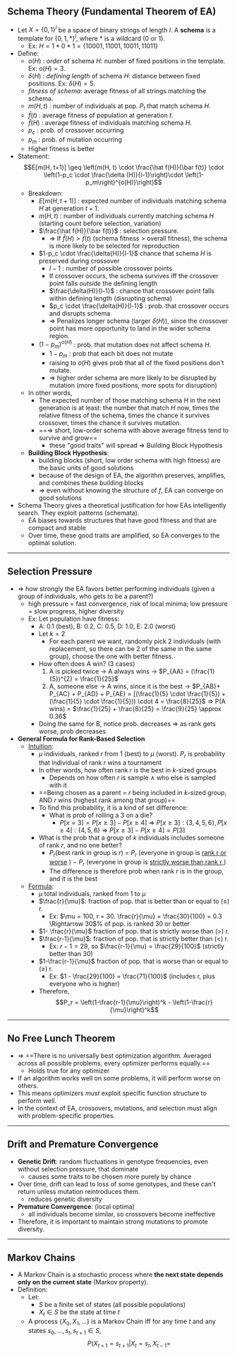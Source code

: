 ## Schema Theory (Fundamental Theorem of EA)
- Let $X = \{0, 1\}^l$ be a space of binary strings of length $l$. A **schema** is a template for $\{0, 1, *\}^l$, where $*$ is a wildcard ($0$ or $1$). 
	- Ex: $H = 1 * 0 * 1 = \{10001, 11001, 10011, 11011\}$
- Define:
	- $o(H)$ : *order* of schema $H$: number of fixed positions in the template. Ex: $o(H) = 3$.
	- $\delta(H)$ : *defining length* of schema $H$: distance between fixed positions. Ex: $\delta(H) = 5$. 
	- *fitness of schema*: average fitness of all strings matching the schema.
	- $m(H, t)$ : number of individuals at pop. $P_t$ that match schema $H$.
	- $\bar f(t)$ : average fitness of population at generation $t$. 
	- $\hat f(H)$ : average fitness of individuals matching schema $H$. 
	- $p_c$ : prob. of crossover occurring
	- $p_m$ : prob. of mutation occurring
	- Higher fitness is better
- Statement:
$$E[m(H, t+1)] \geq \left(m(H, t) \cdot \frac{\hat f(H)}{\bar f(t)} \cdot \left(1-p_c \cdot \frac{\delta (H)}{l-1}\right)\cdot \left(1-p_m\right)^{o(H)}\right)$$
	- Breakdown:
		- $E[m(H,t+1)]$ : expected number of individuals matching schema $H$ at generation $t+1$. 
		- $m(H,t)$ : number of individuals currently matching schema $H$ (starting count before selection, variation)
		- $\frac{\hat f(H)}{\bar f(t)}$ : selection pressure. 
			- $\Rightarrow$ If $\hat f(H) > \bar f(t)$ (schema fitness > overall fitness), the schema is more likely to be selected for reproduction 
		- $1-p_c \cdot \frac{\delta(H)}{l-1}$ chance that schema $H$ is preserved during crossover
			- $l-1$ : number of possible crossover points
			- If crossover occurs, the schema survives iff the crossover point falls *outside* the defining length
			- $\frac{\delta(H)}{l-1}$ : chance that crossover point falls within defining length (disrupting schema)
			- $p_c \cdot \frac{\delta(H)}{l-1}$ : prob. that crossover occurs and disrupts schema
			- $\Rightarrow$ Penalizes longer schema (larger $\delta (H)$), since the crossover point has more opportunity to land in the wider schema region. 
		- $(1-p_m)^{o(H)}$ : prob. that mutation does not affect schema $H$.
			- $1-p_m$ : prob that each bit does not mutate
			- raising to $o(H)$ gives prob that all of the fixed positions don't mutate.
			- $\Rightarrow$ higher order schema are more likely to be disrupted by mutation (more fixed positions, more spots for disruption)
	- In other words,
		- The expected number of those matching schema $H$ in the next generation is at least: the number that match $H$ now, times the relative fitness of the schema, times the chance it survives crossover, times the chance it survives mutation.
		- ==$\Rightarrow$ short, low-order schema with above average fitness tend to survive and grow==
			- these "good traits" will spread $\Rightarrow$ Building Block Hypothesis
	- **Building Block Hypothesis**:
		- building blocks (short, low order schema with high fitness) are the basic units of good solutions
		- because of the design of EA, the algorithm preserves, amplifies, and combines these building blocks
		- $\Rightarrow$ even without knowing the structure of $f$, EA can converge on good solutions
- Schema Theory gives a theoretical justification for how EAs intelligently search. They exploit patterns (schemata).
	- EA biases towards structures that have good fitness and that are compact and stable
	- Over time, these good traits are amplified, so EA converges to the optimal solution.
---
## Selection Pressure
- $\Rightarrow$ how strongly the EA favors better performing individuals (given a group of individuals, who gets to be a parent?)
	- high pressure = fast convergence, risk of local minima; low pressure = slow progress, higher diversity
	- Ex: Let population have fitness: 
		- A: 0.1 (best), B: 0.2, C: 0.5, D: 1.0, E: 2.0 (worst)
		- Let $k = 2$ 
			- For each parent we want, randomly pick 2 individuals (with replacement, so there can be 2 of the same in the same group), choose the one with better fitness. 
		- How often does A win? (3 cases)
			1. A is picked twice $\rightarrow$ A always wins $\rightarrow$ $P_{AA} = (\frac{1}{5})^{2} = \frac{1}{25}$ 
			2. A, someone else $\rightarrow$ A wins, since it is the best $\rightarrow$ $P_{AB}+ P_{AC} + P_{AD} + P_{AE} = [(\frac{1}{5} \cdot \frac{1}{5}) + (\frac{1}{5} \cdot \frac{1}{5})) \cdot 4 = \frac{8}{25}$ 
			$\Rightarrow$ P(A wins) = $\frac{1}{25} + \frac{8}{25} = \frac{9}{25} \approx 0.36$ 
		- Doing the same for B, notice prob. decreases $\Rightarrow$ as rank gets worse, prob decreases
- **General Formula for Rank-Based Selection**
	- <u>Intuition</u>:
		- $\mu$ individuals, ranked $r$ from 1 (best) to $\mu$ (worst). $P_{r}$ is probability that individual of rank $r$ wins a tournament
		- In other words, how often rank $r$ is the best in $k$-sized groups
			- Depends on how often $r$ is sample $\wedge$ who else is sampled with it
		- ==Being chosen as a parent = _r_ being included in _k_-sized group, AND _r_ wins (highest rank among that group)== 
		- To find this probability, it is a kind of set difference:
			- What is prob of rolling a 3 on a die?
				- $P[x=3] = P[x\geq 3] - P[x \geq 4]$
					$\Rightarrow$ $P[x\geq 3]: \{3, 4, 5, 6 \}, P[x\geq 4]: \{4, 5, 6\}$ 
					$\Rightarrow$ $P[x \geq 3] - P[x \geq 4] = P[3]$
		- What is the prob that a group of $k$ individuals includes someone of rank $r$, and no one better?
			- $P_{r}$(best rank in group is $r$) = $P_r$ (everyone in group is <u>rank r or worse</u> ) $-$ $P_r$ (everyone in group is <u>strictly worse than rank r </u>) 
			- The difference is therefore prob when rank $r$ is in the group, and it is the best
	- <u>Formula</u>:
		- $\mu$ total individuals, ranked from 1 to $\mu$
		- $\frac{r}{\mu}$: fraction of pop. that is better than or equal to ($\leq$) r. 
			- Ex: $\mu = 100, r = 30. \frac{r}{\mu} = \frac{30}{100} = 0.3 \Rightarrow 30$% of pop. is ranked 30 or better
		- $1- \frac{r}{\mu}$ fraction of pop. that is strictly worse than ($>$) r.
		- $\frac{r-1}{\mu}$: fraction of pop. that is strictly better than (<) r. 
			- Ex: $r-1 = 29$, so $\frac{r-1}{\mu} = \frac{29}{100}$  (strictly better than 30)
		- $1-\frac{r-1}{\mu}$ fraction of pop. that is worse than or equal to ($\geq$) r. 
			- Ex: $1 - \frac{29}{100} = \frac{71}{100}$ (includes r, plus everyone who is higher)
		- Therefore,
$$P_r = \left(1-\frac{r-1}{\mu}\right)^k - \left(1-\frac{r}{\mu}\right)^k$$
----
## No Free Lunch Theorem
- $\Rightarrow$ ==There is no universally best optimization algorithm. Averaged across all possible problems, every optimizer performs equally.== 
	- Holds true for any optimizer
- If an algorithm works well on some problems, it will perform worse on others.
- This means optimizers *must* exploit specific function structure to perform well.
- In the context of EA, crossovers, mutations, and selection must align with problem-specific properties.
---
## Drift and Premature Convergence
- **Genetic Drift**: random fluctuations in genotype frequencies, even without selection pressure, that dominate
	- causes some traits to be chosen more purely by chance
- Over time, drift can lead to loss of some genotypes, and these can't return unless mutation reintroduces them.
	- reduces genetic diversity
- **Premature Convergence**: (local optima)
	- all individuals become similar, so crossovers become ineffective
- Therefore, it is important to maintain strong mutations to promote diversity. 
---
## Markov Chains
- A Markov Chain is a stochastic process where **the next state depends only on the current state** (Markov property).
- Definition: 
	- Let:
		- $S$ be a finite set of states (all possible populations)
		- $X_t \in S$ be the state at time $t$
	- A process $\{X_0, X_1, ...\}$ is a Markov Chain iff for any time $t$ and any states $s_0, ..., s_t, s_{t+1} \in S$, 
$$P(X_{t+1}=s_{t+1} | X_t = s_t, X_{t-1} =  $$











